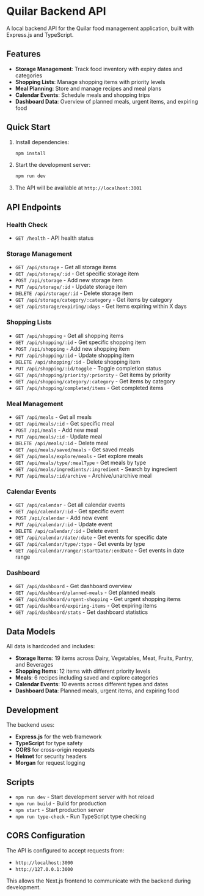 # Quilar Backend API

A local backend API for the Quilar food management application, built with Express.js and TypeScript.

## Features

- **Storage Management**: Track food inventory with expiry dates and categories
- **Shopping Lists**: Manage shopping items with priority levels
- **Meal Planning**: Store and manage recipes and meal plans
- **Calendar Events**: Schedule meals and shopping trips
- **Dashboard Data**: Overview of planned meals, urgent items, and expiring food

## Quick Start

1. Install dependencies:
   ```bash
   npm install
   ```

2. Start the development server:
   ```bash
   npm run dev
   ```

3. The API will be available at `http://localhost:3001`

## API Endpoints

### Health Check
- `GET /health` - API health status

### Storage Management
- `GET /api/storage` - Get all storage items
- `GET /api/storage/:id` - Get specific storage item
- `POST /api/storage` - Add new storage item
- `PUT /api/storage/:id` - Update storage item
- `DELETE /api/storage/:id` - Delete storage item
- `GET /api/storage/category/:category` - Get items by category
- `GET /api/storage/expiring/:days` - Get items expiring within X days

### Shopping Lists
- `GET /api/shopping` - Get all shopping items
- `GET /api/shopping/:id` - Get specific shopping item
- `POST /api/shopping` - Add new shopping item
- `PUT /api/shopping/:id` - Update shopping item
- `DELETE /api/shopping/:id` - Delete shopping item
- `PUT /api/shopping/:id/toggle` - Toggle completion status
- `GET /api/shopping/priority/:priority` - Get items by priority
- `GET /api/shopping/category/:category` - Get items by category
- `GET /api/shopping/completed/items` - Get completed items

### Meal Management
- `GET /api/meals` - Get all meals
- `GET /api/meals/:id` - Get specific meal
- `POST /api/meals` - Add new meal
- `PUT /api/meals/:id` - Update meal
- `DELETE /api/meals/:id` - Delete meal
- `GET /api/meals/saved/meals` - Get saved meals
- `GET /api/meals/explore/meals` - Get explore meals
- `GET /api/meals/type/:mealType` - Get meals by type
- `GET /api/meals/ingredients/:ingredient` - Search by ingredient
- `PUT /api/meals/:id/archive` - Archive/unarchive meal

### Calendar Events
- `GET /api/calendar` - Get all calendar events
- `GET /api/calendar/:id` - Get specific event
- `POST /api/calendar` - Add new event
- `PUT /api/calendar/:id` - Update event
- `DELETE /api/calendar/:id` - Delete event
- `GET /api/calendar/date/:date` - Get events for specific date
- `GET /api/calendar/type/:type` - Get events by type
- `GET /api/calendar/range/:startDate/:endDate` - Get events in date range

### Dashboard
- `GET /api/dashboard` - Get dashboard overview
- `GET /api/dashboard/planned-meals` - Get planned meals
- `GET /api/dashboard/urgent-shopping` - Get urgent shopping items
- `GET /api/dashboard/expiring-items` - Get expiring items
- `GET /api/dashboard/stats` - Get dashboard statistics

## Data Models

All data is hardcoded and includes:

- **Storage Items**: 19 items across Dairy, Vegetables, Meat, Fruits, Pantry, and Beverages
- **Shopping Items**: 12 items with different priority levels
- **Meals**: 6 recipes including saved and explore categories
- **Calendar Events**: 10 events across different types and dates
- **Dashboard Data**: Planned meals, urgent items, and expiring food

## Development

The backend uses:
- **Express.js** for the web framework
- **TypeScript** for type safety
- **CORS** for cross-origin requests
- **Helmet** for security headers
- **Morgan** for request logging

## Scripts

- `npm run dev` - Start development server with hot reload
- `npm run build` - Build for production
- `npm start` - Start production server
- `npm run type-check` - Run TypeScript type checking

## CORS Configuration

The API is configured to accept requests from:
- `http://localhost:3000`
- `http://127.0.0.1:3000`

This allows the Next.js frontend to communicate with the backend during development.
